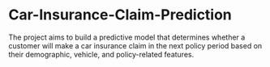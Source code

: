 # Car-Insurance-Claim-Prediction
The project aims to build a predictive model that determines whether a customer will make a car insurance claim in the next policy period based on their demographic, vehicle, and policy-related features.
